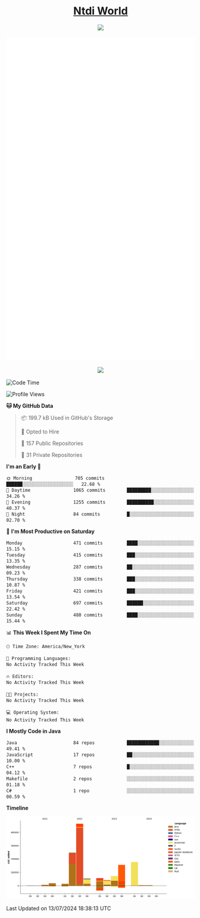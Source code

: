 <h1 align="center"><a href="https://www.ntdi.world">Ntdi World</a></h1>
<p align="center">
  <a href="https://github.com/n-tdi"><img src="https://readme-typing-svg.herokuapp.com?lines=FullStack+Developer;Web+Developer;Open-Source+Enthusiast;Java+Developer;Spigot-API%20Developer;&center=true&width=500&height=50"></a>
</p>

<div align="center">
  <img src="/github-metrics.svg"></img>
  
  <img src="https://komarev.com/ghpvc/?username=n-tdi&color=green"></img>
</div>

<!-- May use later.. idk -->
<!-- <a href="http://www.github.com/n-tdi"><img src="https://github-readme-stats.vercel.app/api?username=n-tdi&show_icons=true&hide=&count_private=true&title_color=0891b2&text_color=ffffff&icon_color=0891b2&bg_color=1c1917&hide_border=true&show_icons=true" alt="n-tdi's GitHub stats" /></a> -->

<!--START_SECTION:waka-->
![Code Time](http://img.shields.io/badge/Code%20Time-324%20hrs%2046%20mins-blue)

![Profile Views](http://img.shields.io/badge/Profile%20Views-4-blue)

**🐱 My GitHub Data** 

> 📦 199.7 kB Used in GitHub's Storage 
 > 
> 💼 Opted to Hire
 > 
> 📜 157 Public Repositories 
 > 
> 🔑 31 Private Repositories 
 > 
**I'm an Early 🐤** 

```text
🌞 Morning                705 commits         ██████░░░░░░░░░░░░░░░░░░░   22.68 % 
🌆 Daytime                1065 commits        █████████░░░░░░░░░░░░░░░░   34.26 % 
🌃 Evening                1255 commits        ██████████░░░░░░░░░░░░░░░   40.37 % 
🌙 Night                  84 commits          █░░░░░░░░░░░░░░░░░░░░░░░░   02.70 % 
```
📅 **I'm Most Productive on Saturday** 

```text
Monday                   471 commits         ████░░░░░░░░░░░░░░░░░░░░░   15.15 % 
Tuesday                  415 commits         ███░░░░░░░░░░░░░░░░░░░░░░   13.35 % 
Wednesday                287 commits         ██░░░░░░░░░░░░░░░░░░░░░░░   09.23 % 
Thursday                 338 commits         ███░░░░░░░░░░░░░░░░░░░░░░   10.87 % 
Friday                   421 commits         ███░░░░░░░░░░░░░░░░░░░░░░   13.54 % 
Saturday                 697 commits         ██████░░░░░░░░░░░░░░░░░░░   22.42 % 
Sunday                   480 commits         ████░░░░░░░░░░░░░░░░░░░░░   15.44 % 
```


📊 **This Week I Spent My Time On** 

```text
🕑︎ Time Zone: America/New_York

💬 Programming Languages: 
No Activity Tracked This Week

🔥 Editors: 
No Activity Tracked This Week

🐱‍💻 Projects: 
No Activity Tracked This Week

💻 Operating System: 
No Activity Tracked This Week
```

**I Mostly Code in Java** 

```text
Java                     84 repos            ████████████░░░░░░░░░░░░░   49.41 % 
JavaScript               17 repos            ██░░░░░░░░░░░░░░░░░░░░░░░   10.00 % 
C++                      7 repos             █░░░░░░░░░░░░░░░░░░░░░░░░   04.12 % 
Makefile                 2 repos             ░░░░░░░░░░░░░░░░░░░░░░░░░   01.18 % 
C#                       1 repo              ░░░░░░░░░░░░░░░░░░░░░░░░░   00.59 % 
```



**Timeline**

![Lines of Code chart](https://raw.githubusercontent.com/n-tdi/n-tdi/main/assets/bar_graph.png)


 Last Updated on 13/07/2024 18:38:13 UTC
<!--END_SECTION:waka-->
